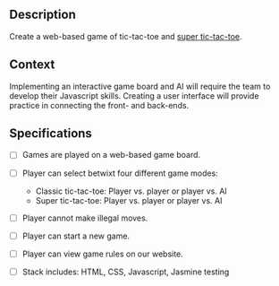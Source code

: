 ## Description

Create a web-based game of tic-tac-toe and [super tic-tac-toe](https://mathwithbaddrawings.com/2013/06/16/ultimate-tic-tac-toe/).

## Context

Implementing an interactive game board and AI will require the team to develop their Javascript skills.
Creating a user interface will provide practice in connecting the front- and back-ends.

## Specifications

- [ ] Games are played on a web-based game board.

- [ ] Player can select betwixt four different game modes: 
  - Classic tic-tac-toe: Player vs. player or player vs. AI
  - Super tic-tac-toe: Player vs. player or player vs. AI

- [ ] Player cannot make illegal moves.

- [ ] Player can start a new game.

- [ ] Player can view game rules on our website.

- [ ] Stack includes: HTML, CSS, Javascript, Jasmine testing
